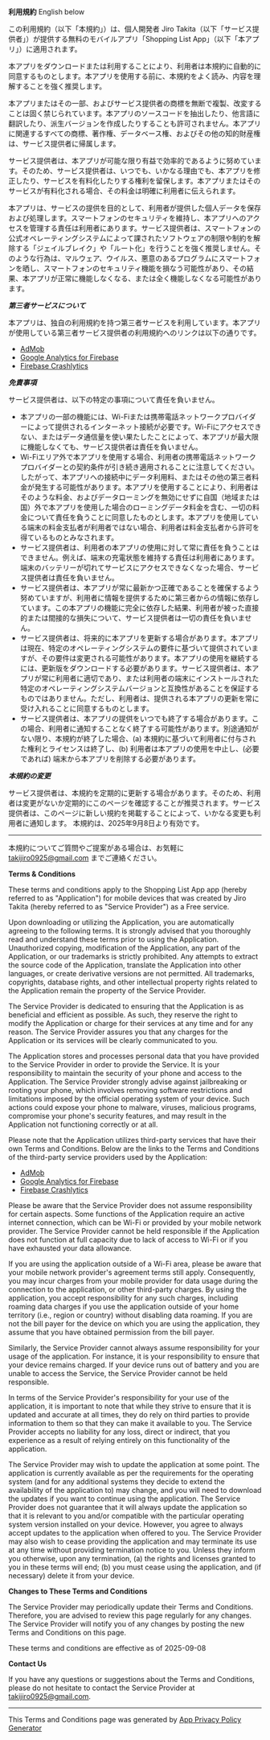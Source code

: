 **利用規約**
English below

この利用規約（以下「本規約」）は、個人開発者 Jiro Takita（以下「サービス提供者」）が提供する無料のモバイルアプリ「Shopping List App」（以下「本アプリ」）に適用されます。

本アプリをダウンロードまたは利用することにより、利用者は本規約に自動的に同意するものとします。本アプリを使用する前に、本規約をよく読み、内容を理解することを強く推奨します。

本アプリまたはその一部、およびサービス提供者の商標を無断で複製、改変することは固く禁じられています。本アプリのソースコードを抽出したり、他言語に翻訳したり、派生バージョンを作成したりすることも許可されません。本アプリに関連するすべての商標、著作権、データベース権、およびその他の知的財産権は、サービス提供者に帰属します。

サービス提供者は、本アプリが可能な限り有益で効率的であるように努めています。そのため、サービス提供者は、いつでも、いかなる理由でも、本アプリを修正したり、サービスを有料化したりする権利を留保します。本アプリまたはそのサービスが有料化される場合、その料金は明確に利用者に伝えられます。

本アプリは、サービスの提供を目的として、利用者が提供した個人データを保存および処理します。スマートフォンのセキュリティを維持し、本アプリへのアクセスを管理する責任は利用者にあります。サービス提供者は、スマートフォンの公式オペレーティングシステムによって課されたソフトウェアの制限や制約を解除する「ジェイルブレイク」や「ルート化」を行うことを強く推奨しません。そのような行為は、マルウェア、ウイルス、悪意のあるプログラムにスマートフォンを晒し、スマートフォンのセキュリティ機能を損なう可能性があり、その結果、本アプリが正常に機能しなくなる、または全く機能しなくなる可能性があります。

***第三者サービスについて***

本アプリは、独自の利用規約を持つ第三者サービスを利用しています。本アプリが使用している第三者サービス提供者の利用規約へのリンクは以下の通りです。
*   [AdMob](https://developers.google.com/admob/terms)
*   [Google Analytics for Firebase](https://www.google.com/analytics/terms/)
*   [Firebase Crashlytics](https://firebase.google.com/terms/crashlytics)

***免責事項***

サービス提供者は、以下の特定の事項について責任を負いません。

* 本アプリの一部の機能には、Wi-Fiまたは携帯電話ネットワークプロバイダーによって提供されるインターネット接続が必要です。Wi-Fiにアクセスできない、またはデータ通信量を使い果たしたことによって、本アプリが最大限に機能しなくても、サービス提供者は責任を負いません。
* Wi-Fiエリア外で本アプリを使用する場合、利用者の携帯電話ネットワークプロバイダーとの契約条件が引き続き適用されることに注意してください。したがって、本アプリへの接続中にデータ利用料、またはその他の第三者料金が発生する可能性があります。本アプリを使用することにより、利用者はそのような料金、およびデータローミングを無効にせずに自国（地域または国）外で本アプリを使用した場合のローミングデータ料金を含む、一切の料金について責任を負うことに同意したものとします。本アプリを使用している端末の料金支払者が利用者ではない場合、利用者は料金支払者から許可を得ているものとみなされます。
* サービス提供者は、利用者の本アプリの使用に対して常に責任を負うことはできません。例えば、端末の充電状態を維持する責任は利用者にあります。端末のバッテリーが切れてサービスにアクセスできなくなった場合、サービス提供者は責任を負いません。
* サービス提供者は、本アプリが常に最新かつ正確であることを確保するよう努めていますが、利用者に情報を提供するために第三者からの情報に依存しています。この本アプリの機能に完全に依存した結果、利用者が被った直接的または間接的な損失について、サービス提供者は一切の責任を負いません。
* サービス提供者は、将来的に本アプリを更新する場合があります。本アプリは現在、特定のオペレーティングシステムの要件に基づいて提供されていますが、その要件は変更される可能性があります。本アプリの使用を継続するには、更新版をダウンロードする必要があります。サービス提供者は、本アプリが常に利用者に適切であり、または利用者の端末にインストールされた特定のオペレーティングシステムバージョンと互換性があることを保証するものではありません。ただし、利用者は、提供される本アプリの更新を常に受け入れることに同意するものとします。
* サービス提供者は、本アプリの提供をいつでも終了する場合があります。この場合、利用者に通知することなく終了する可能性があります。別途通知がない限り、本規約が終了した場合、(a) 本規約に基づいて利用者に付与された権利とライセンスは終了し、(b) 利用者は本アプリの使用を中止し、(必要であれば) 端末から本アプリを削除する必要があります。

***本規約の変更***

サービス提供者は、本規約を定期的に更新する場合があります。そのため、利用者は変更がないか定期的にこのページを確認することが推奨されます。サービス提供者は、このページに新しい規約を掲載することによって、いかなる変更も利用者に通知します。
本規約は、2025年9月8日より有効です。

* * *

本規約についてご質問やご提案がある場合は、お気軽に takijiro0925@gmail.com までご連絡ください。



**Terms & Conditions**  

These terms and conditions apply to the Shopping List App app (hereby referred to as "Application") for mobile devices that was created by Jiro Takita (hereby referred to as "Service Provider") as a Free service.

Upon downloading or utilizing the Application, you are automatically agreeing to the following terms. It is strongly advised that you thoroughly read and understand these terms prior to using the Application. Unauthorized copying, modification of the Application, any part of the Application, or our trademarks is strictly prohibited. Any attempts to extract the source code of the Application, translate the Application into other languages, or create derivative versions are not permitted. All trademarks, copyrights, database rights, and other intellectual property rights related to the Application remain the property of the Service Provider.

The Service Provider is dedicated to ensuring that the Application is as beneficial and efficient as possible. As such, they reserve the right to modify the Application or charge for their services at any time and for any reason. The Service Provider assures you that any charges for the Application or its services will be clearly communicated to you.

The Application stores and processes personal data that you have provided to the Service Provider in order to provide the Service. It is your responsibility to maintain the security of your phone and access to the Application. The Service Provider strongly advise against jailbreaking or rooting your phone, which involves removing software restrictions and limitations imposed by the official operating system of your device. Such actions could expose your phone to malware, viruses, malicious programs, compromise your phone's security features, and may result in the Application not functioning correctly or at all.

Please note that the Application utilizes third-party services that have their own Terms and Conditions. Below are the links to the Terms and Conditions of the third-party service providers used by the Application:

*   [AdMob](https://developers.google.com/admob/terms)
*   [Google Analytics for Firebase](https://www.google.com/analytics/terms/)
*   [Firebase Crashlytics](https://firebase.google.com/terms/crashlytics)

Please be aware that the Service Provider does not assume responsibility for certain aspects. Some functions of the Application require an active internet connection, which can be Wi-Fi or provided by your mobile network provider. The Service Provider cannot be held responsible if the Application does not function at full capacity due to lack of access to Wi-Fi or if you have exhausted your data allowance.

If you are using the application outside of a Wi-Fi area, please be aware that your mobile network provider's agreement terms still apply. Consequently, you may incur charges from your mobile provider for data usage during the connection to the application, or other third-party charges. By using the application, you accept responsibility for any such charges, including roaming data charges if you use the application outside of your home territory (i.e., region or country) without disabling data roaming. If you are not the bill payer for the device on which you are using the application, they assume that you have obtained permission from the bill payer.

Similarly, the Service Provider cannot always assume responsibility for your usage of the application. For instance, it is your responsibility to ensure that your device remains charged. If your device runs out of battery and you are unable to access the Service, the Service Provider cannot be held responsible.

In terms of the Service Provider's responsibility for your use of the application, it is important to note that while they strive to ensure that it is updated and accurate at all times, they do rely on third parties to provide information to them so that they can make it available to you. The Service Provider accepts no liability for any loss, direct or indirect, that you experience as a result of relying entirely on this functionality of the application.

The Service Provider may wish to update the application at some point. The application is currently available as per the requirements for the operating system (and for any additional systems they decide to extend the availability of the application to) may change, and you will need to download the updates if you want to continue using the application. The Service Provider does not guarantee that it will always update the application so that it is relevant to you and/or compatible with the particular operating system version installed on your device. However, you agree to always accept updates to the application when offered to you. The Service Provider may also wish to cease providing the application and may terminate its use at any time without providing termination notice to you. Unless they inform you otherwise, upon any termination, (a) the rights and licenses granted to you in these terms will end; (b) you must cease using the application, and (if necessary) delete it from your device.

**Changes to These Terms and Conditions**

The Service Provider may periodically update their Terms and Conditions. Therefore, you are advised to review this page regularly for any changes. The Service Provider will notify you of any changes by posting the new Terms and Conditions on this page.

These terms and conditions are effective as of 2025-09-08

**Contact Us**

If you have any questions or suggestions about the Terms and Conditions, please do not hesitate to contact the Service Provider at takijiro0925@gmail.com.

* * *

This Terms and Conditions page was generated by [App Privacy Policy Generator](https://app-privacy-policy-generator.nisrulz.com/)


